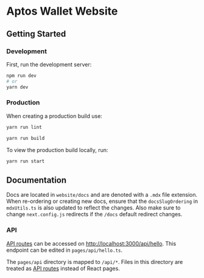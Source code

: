 # Aptos Wallet Website
## Getting Started

### Development


First, run the development server:

```bash
npm run dev
# or
yarn dev
```


### Production

When creating a production build use:

```bash
yarn run lint
```

```bash
yarn run build
```

To view the production build locally, run:

```bash
yarn run start
```

## Documentation
Docs are located in `website/docs` and are denoted with a `.mdx` file extension. When re-ordering or creating new docs, ensure that the `docsSlugOrdering` in `mdxUtils.ts` is also updated to reflect the changes. Also make sure to change `next.config.js` redirects if the `/docs` default redirect changes.

### API

[API routes](https://nextjs.org/docs/api-routes/introduction) can be accessed on [http://localhost:3000/api/hello](http://localhost:3000/api/hello). This endpoint can be edited in `pages/api/hello.ts`.

The `pages/api` directory is mapped to `/api/*`. Files in this directory are treated as [API routes](https://nextjs.org/docs/api-routes/introduction) instead of React pages.

##